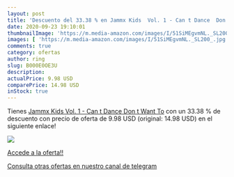 ```yaml
---
layout: post
title: 'Descuento del 33.38 % en Jammx Kids  Vol. 1 - Can t Dance  Don t '
date: 2020-09-23 19:10:01
thumbnailImage: 'https://m.media-amazon.com/images/I/51SiMEgvmNL._SL200_.jpg'
images: [ 'https://m.media-amazon.com/images/I/51SiMEgvmNL._SL200_.jpg' ]
comments: true
category: ofertas
author: ring
slug: B000E0OE3U
description:
actualPrice: 9.98 USD
comparePrice: 14.98 USD
inStock: true
---
```


Tienes [Jammx Kids  Vol. 1 - Can t Dance  Don t Want To](https://www.amazon.com/dp/B000E0OE3U/?tag=redken08-20) con un 33.38 % de descuento con precio de oferta de 9.98 USD (original: 14.98 USD) en el siguiente enlace!

[![](https://m.media-amazon.com/images/I/51SiMEgvmNL._SL200_.jpg)](https://www.amazon.com/dp/B000E0OE3U/?tag=redken08-20)

[Accede a la oferta!!](https://www.amazon.com/dp/B000E0OE3U/?tag=redken08-20)

[Consulta otras ofertas en nuestro canal de telegram](https://t.me/s/ofertas25)
